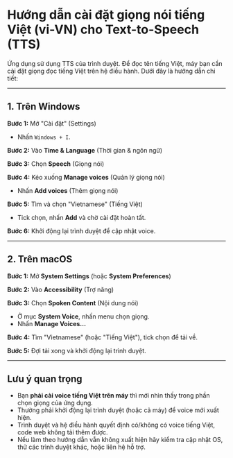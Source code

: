 # Hướng dẫn cài đặt giọng nói tiếng Việt (vi-VN) cho Text-to-Speech (TTS)

Ứng dụng sử dụng TTS của trình duyệt. Để đọc tên tiếng Việt, máy bạn cần cài đặt giọng đọc tiếng Việt trên hệ điều hành. Dưới đây là hướng dẫn chi tiết:

---

## 1. Trên Windows

**Bước 1:** Mở "Cài đặt" (Settings)
- Nhấn `Windows + I`.

**Bước 2:** Vào **Time & Language** (Thời gian & ngôn ngữ)

**Bước 3:** Chọn **Speech** (Giọng nói)

**Bước 4:** Kéo xuống **Manage voices** (Quản lý giọng nói)
- Nhấn **Add voices** (Thêm giọng nói)

**Bước 5:** Tìm và chọn "Vietnamese" (Tiếng Việt)
- Tick chọn, nhấn **Add** và chờ cài đặt hoàn tất.

**Bước 6:** Khởi động lại trình duyệt để cập nhật voice.

---

## 2. Trên macOS

**Bước 1:** Mở **System Settings** (hoặc **System Preferences**)

**Bước 2:** Vào **Accessibility** (Trợ năng)

**Bước 3:** Chọn **Spoken Content** (Nội dung nói)
- Ở mục **System Voice**, nhấn menu chọn giọng.
- Nhấn **Manage Voices…**

**Bước 4:** Tìm "Vietnamese" (hoặc "Tiếng Việt"), tick chọn để tải về.

**Bước 5:** Đợi tải xong và khởi động lại trình duyệt.

---

## Lưu ý quan trọng

- Bạn **phải cài voice tiếng Việt trên máy** thì mới nhìn thấy trong phần chọn giọng của ứng dụng.
- Thường phải khởi động lại trình duyệt (hoặc cả máy) để voice mới xuất hiện.
- Trình duyệt và hệ điều hành quyết định có/không có voice tiếng Việt, code web không tải thêm được.
- Nếu làm theo hướng dẫn vẫn không xuất hiện hãy kiểm tra cập nhật OS, thử các trình duyệt khác, hoặc liên hệ hỗ trợ.
